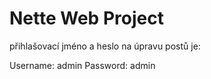 Nette Web Project
=================
přihlašovací jméno a heslo na úpravu postů je:

Username: admin
Password: admin
